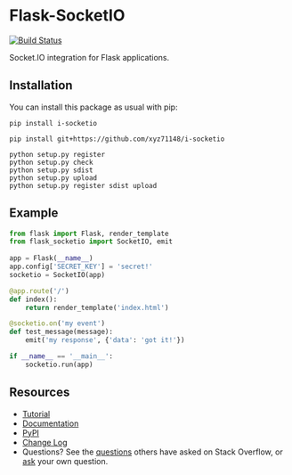 Flask-SocketIO
==============

[![Build Status](https://travis-ci.org/xyz71148/i-socketio.png?branch=master)](https://travis-ci.org/xyz71148/i-socketio)

Socket.IO integration for Flask applications.

Installation
------------


You can install this package as usual with pip:

    pip install i-socketio
    
    pip install git+https://github.com/xyz71148/i-socketio

    python setup.py register
    python setup.py check
    python setup.py sdist
    python setup.py upload
    python setup.py register sdist upload


Example
-------

```py
from flask import Flask, render_template
from flask_socketio import SocketIO, emit
    
app = Flask(__name__)
app.config['SECRET_KEY'] = 'secret!'
socketio = SocketIO(app)

@app.route('/')
def index():
    return render_template('index.html')

@socketio.on('my event')
def test_message(message):
    emit('my response', {'data': 'got it!'})

if __name__ == '__main__':
    socketio.run(app)
```

Resources
---------

- [Tutorial](http://blog.miguelgrinberg.com/post/easy-websockets-with-flask-and-gevent)
- [Documentation](http://flask-socketio.readthedocs.io/en/latest/)
- [PyPI](https://pypi.python.org/pypi/Flask-SocketIO)
- [Change Log](https://github.com/xyz71148/i-socketio/blob/master/CHANGES.md)
- Questions? See the [questions](https://stackoverflow.com/questions/tagged/flask-socketio) others have asked on Stack Overflow, or [ask](https://stackoverflow.com/questions/ask?tags=python+flask-socketio+python-socketio) your own question.

